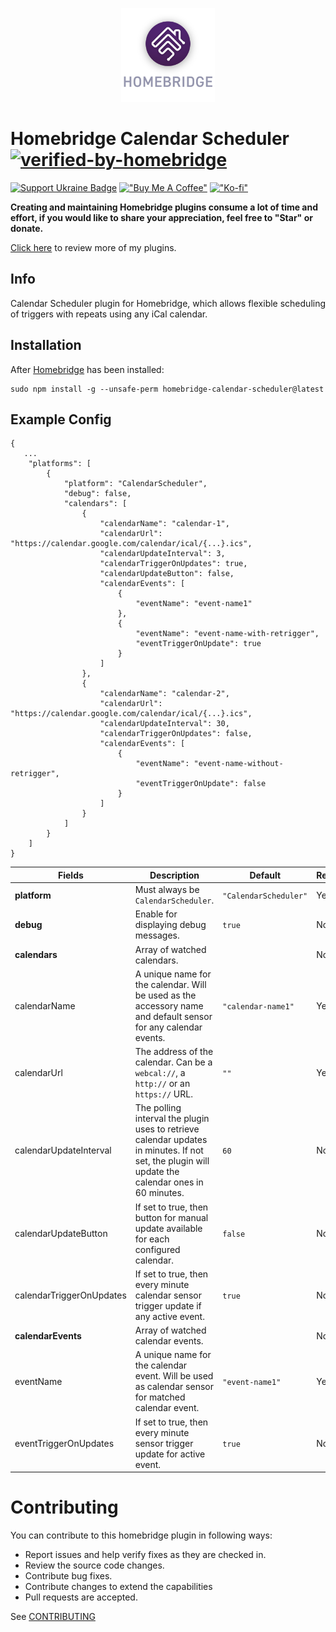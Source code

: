 <p align="center">

<img src="https://github.com/homebridge/branding/raw/master/logos/homebridge-wordmark-logo-vertical.png" width="150">

</p>

# Homebridge Calendar Scheduler [![verified-by-homebridge](https://badgen.net/badge/homebridge/verified/purple)](https://github.com/homebridge/homebridge/wiki/Verified-Plugins)

[![Support Ukraine Badge](https://bit.ly/support-ukraine-now)](https://github.com/support-ukraine/support-ukraine)
[!["Buy Me A Coffee"](https://img.shields.io/badge/buy%20me%20a%20coffee-donate-ffdd00.svg)](https://www.buymeacoffee.com/uamanager)
[!["Ko-fi"](https://img.shields.io/badge/Ko--fi-donate-ff5f5f.svg)](https://ko-fi.com/uamanager)

**Creating and maintaining Homebridge plugins consume a lot of time and effort, if you
would like to share your appreciation, feel free to "Star" or donate.**

[Click here](https://github.com/uamanager) to review more of my plugins.

## Info

Calendar Scheduler plugin for Homebridge, which allows flexible scheduling of triggers with repeats using any iCal calendar.

## Installation

After [Homebridge](https://github.com/nfarina/homebridge) has been installed:

```
sudo npm install -g --unsafe-perm homebridge-calendar-scheduler@latest
```

## Example Config

```
{
   ...
    "platforms": [
        {
            "platform": "CalendarScheduler",
            "debug": false,
            "calendars": [
                {
                    "calendarName": "calendar-1",
                    "calendarUrl": "https://calendar.google.com/calendar/ical/{...}.ics",
                    "calendarUpdateInterval": 3,
                    "calendarTriggerOnUpdates": true,
                    "calendarUpdateButton": false,
                    "calendarEvents": [
                        {
                            "eventName": "event-name1"
                        },
                        {
                            "eventName": "event-name-with-retrigger",
                            "eventTriggerOnUpdate": true
                        }
                    ]
                },
                {
                    "calendarName": "calendar-2",
                    "calendarUrl": "https://calendar.google.com/calendar/ical/{...}.ics",
                    "calendarUpdateInterval": 30,
                    "calendarTriggerOnUpdates": false,
                    "calendarEvents": [
                        {
                            "eventName": "event-name-without-retrigger",
                            "eventTriggerOnUpdate": false
                        }
                    ]
                }
            ]
        }
    ]
}

```

| Fields                   | Description                                                                                                                                       | Default               | Required |
|--------------------------|---------------------------------------------------------------------------------------------------------------------------------------------------|-----------------------|----------|
| **platform**             | Must always be `CalendarScheduler`.                                                                                                               | `"CalendarScheduler"` | Yes      |
| **debug**                | Enable for displaying debug messages.                                                                                                             | `true`                | No       |
| **calendars**            | Array of watched calendars.                                                                                                                       |                       | No       |
| calendarName             | A unique name for the calendar. Will be used as the accessory name and default sensor for any calendar events.                                    | `"calendar-name1"`    | Yes      |
| calendarUrl              | The address of the calendar. Can be a `webcal://`, a `http://` or an `https://` URL.                                                              | `""`                  | Yes      |
| calendarUpdateInterval   | The polling interval the plugin uses to retrieve calendar updates in minutes. If not set, the plugin will update the calendar ones in 60 minutes. | `60`                  | No       |
| calendarUpdateButton     | If set to true, then button for manual update available for each configured calendar.                                                             | `false`               | No       |
| calendarTriggerOnUpdates | If set to true, then every minute calendar sensor trigger update if any active event.                                                             | `true`                | No       |
| **calendarEvents**       | Array of watched calendar events.                                                                                                                 |                       | No       |
| eventName                | A unique name for the calendar event. Will be used as calendar sensor for matched calendar event.                                                 | `"event-name1"`       | Yes      |
| eventTriggerOnUpdates    | If set to true, then every minute sensor trigger update for active event.                                                                         | `true`                | No       |

# Contributing

You can contribute to this homebridge plugin in following ways:

- Report issues and help verify fixes as they are checked in.
- Review the source code changes.
- Contribute bug fixes.
- Contribute changes to extend the capabilities
- Pull requests are accepted.

See [CONTRIBUTING](https://github.com/uamanager/homebridge-calendar-scheduler/blob/master/CONTRIBUTING.md)

